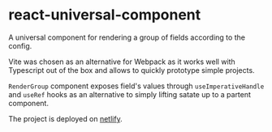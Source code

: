 # react-universal-component

A universal component for rendering a group of fields according to the config.

Vite was chosen as an alternative for Webpack as it works well with Typescript out of the box and allows to quickly prototype simple projects.

`RenderGroup` component exposes field's values through `useImperativeHandle` and `useRef` hooks as an alternative to simply lifting satate up to a partent component.

The project is deployed on [netlify](https://react-universal-component.netlify.app/).
